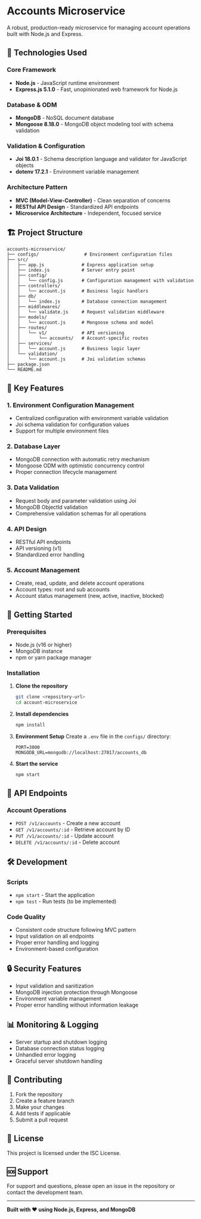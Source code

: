 # Accounts Microservice

A robust, production-ready microservice for managing account operations built with Node.js and Express.

## 🚀 Technologies Used

### Core Framework
- **Node.js** - JavaScript runtime environment
- **Express.js 5.1.0** - Fast, unopinionated web framework for Node.js

### Database & ODM
- **MongoDB** - NoSQL document database
- **Mongoose 8.18.0** - MongoDB object modeling tool with schema validation

### Validation & Configuration
- **Joi 18.0.1** - Schema description language and validator for JavaScript objects
- **dotenv 17.2.1** - Environment variable management

### Architecture Pattern
- **MVC (Model-View-Controller)** - Clean separation of concerns
- **RESTful API Design** - Standardized API endpoints
- **Microservice Architecture** - Independent, focused service

## 🏗️ Project Structure

```
accounts-microservice/
├── configs/                 # Environment configuration files
├── src/
│   ├── app.js              # Express application setup
│   ├── index.js            # Server entry point
│   ├── config/
│   │   └── config.js       # Configuration management with validation
│   ├── controllers/
│   │   └── account.js      # Business logic handlers
│   ├── db/
│   │   └── index.js        # Database connection management
│   ├── middlewares/
│   │   └── validate.js     # Request validation middleware
│   ├── models/
│   │   └── account.js      # Mongoose schema and model
│   ├── routes/
│   │   └── v1/             # API versioning
│   │       └── accounts/   # Account-specific routes
│   ├── services/
│   │   └── account.js      # Business logic layer
│   └── validation/
│       └── account.js      # Joi validation schemas
├── package.json
└── README.md
```

## 🔧 Key Features

### 1. **Environment Configuration Management**
- Centralized configuration with environment variable validation
- Joi schema validation for configuration values
- Support for multiple environment files

### 2. **Database Layer**
- MongoDB connection with automatic retry mechanism
- Mongoose ODM with optimistic concurrency control
- Proper connection lifecycle management

### 3. **Data Validation**
- Request body and parameter validation using Joi
- MongoDB ObjectId validation
- Comprehensive validation schemas for all operations

### 4. **API Design**
- RESTful API endpoints
- API versioning (v1)
- Standardized error handling

### 5. **Account Management**
- Create, read, update, and delete account operations
- Account types: root and sub accounts
- Account status management (new, active, inactive, blocked)

## 🚀 Getting Started

### Prerequisites
- Node.js (v16 or higher)
- MongoDB instance
- npm or yarn package manager

### Installation

1. **Clone the repository**
   ```bash
   git clone <repository-url>
   cd account-microservice
   ```

2. **Install dependencies**
   ```bash
   npm install
   ```

3. **Environment Setup**
   Create a `.env` file in the `configs/` directory:
   ```env
   PORT=3000
   MONGODB_URL=mongodb://localhost:27017/accounts_db
   ```

4. **Start the service**
   ```bash
   npm start
   ```

## 📡 API Endpoints

### Account Operations
- `POST /v1/accounts` - Create a new account
- `GET /v1/accounts/:id` - Retrieve account by ID
- `PUT /v1/accounts/:id` - Update account
- `DELETE /v1/accounts/:id` - Delete account

## 🛠️ Development

### Scripts
- `npm start` - Start the application
- `npm test` - Run tests (to be implemented)

### Code Quality
- Consistent code structure following MVC pattern
- Input validation on all endpoints
- Proper error handling and logging
- Environment-based configuration

## 🔒 Security Features

- Input validation and sanitization
- MongoDB injection protection through Mongoose
- Environment variable management
- Proper error handling without information leakage

## 📊 Monitoring & Logging

- Server startup and shutdown logging
- Database connection status logging
- Unhandled error logging
- Graceful server shutdown handling

## 🤝 Contributing

1. Fork the repository
2. Create a feature branch
3. Make your changes
4. Add tests if applicable
5. Submit a pull request

## 📝 License

This project is licensed under the ISC License.

## 🆘 Support

For support and questions, please open an issue in the repository or contact the development team.

---

**Built with ❤️ using Node.js, Express, and MongoDB**
